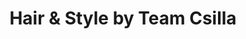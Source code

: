 ---
title: "Hair & Style by Team Csilla"
url: /wien/hair-und-style-by-team-csilla/
shop: Friseur
---